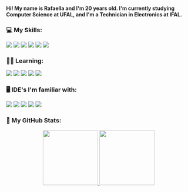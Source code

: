 <p> <h4> Hi! My name is Rafaella and I'm 20 years old. I'm currently studying Computer Science at UFAL, and I'm a Technician in Electronics at IFAL. </h4> </p>

### 💻 My Skills:
  ![](https://img.shields.io/badge/HTML-f8efd4?style=for-the-badge&logo=html5&logoColor=d35400)
  ![](https://img.shields.io/badge/CSS-f8efd4?&style=for-the-badge&logo=css3&logoColor=3498db)
  ![](https://img.shields.io/badge/Java-f8efd4?style=for-the-badge&logo=java&logoColor=e74c3c)
  ![](https://img.shields.io/badge/Python-f8efd4?style=for-the-badge&logo=python&logoColor=f1c40f)                                                                                 ![](https://img.shields.io/badge/C-f8efd4?style=for-the-badge&logo=c&logoColor=black)
  ![](https://img.shields.io/badge/Markdown-f8efd4?style=for-the-badge&logo=markdown&logoColor=black)


 ### 👩‍💻 Learning:
  ![](https://img.shields.io/badge/LaTeX-f8efd4?style=for-the-badge&logo=LaTeX&logoColor=black)
  ![](https://img.shields.io/badge/Sass-f8efd4?style=for-the-badge&logo=sass&logoColor=black)
  ![](https://img.shields.io/badge/alloy-f8efd4?style=for-the-badge&logo=alloy&logoColor=black)
  ![](https://img.shields.io/badge/C%2B%2B-f8efd4?style=for-the-badge&logo=c%2B%2B&logoColor=black)
  ![](https://img.shields.io/badge/Bootstrap-f8efd4?style=for-the-badge&logo=bootstrap&logoColor=black)
  
  
### 🖥 IDE's I'm familiar with:
  ![](https://img.shields.io/badge/Arduino_IDE-f8efd4?style=for-the-badge&logo=arduino&logoColor=black)
  ![](https://img.shields.io/badge/netbeans-f8efd4?style=for-the-badge&logo=apachenetbeanside&logoColor=black)
  ![](https://img.shields.io/badge/PyCharm-f8efd4.svg?&style=for-the-badge&logo=PyCharm&logoColor=black)
  ![](https://img.shields.io/badge/Visual_Studio_Code-f8efd4?style=for-the-badge&logo=visual%20studio%20code&logoColor=black)
  ![](https://img.shields.io/badge/Colab-black?style=for-the-badge&logo=googlecolab&color=f8efd4)

### 🦦 My GitHub Stats:
<div align="center">
  <a href="https://github.com/rafaella-nunes">
  <img height="150em" src="https://github-readme-stats.vercel.app/api?username=rafaella-nunes&show_icons=true&&title_color=783c00&text_color=af552e&icon_color=783c00&bg_color=f8efd4&cache_seconds=2300&include_all_commits=true&count_private=true"/>
  <img height="150em" src="https://github-readme-stats.vercel.app/api/top-langs/?username=rafaella-nunes&layout=compact&langs_count=6&title_color=783c00&text_color=af552e&icon_color=783c00&bg_color=f8efd4"/>
    

<!-- **rafaella-nunes/rafaella-nunes** is a ✨ _special_ ✨ repository because its `README.md` (this file) appears on your GitHub profile.

Here are some ideas to get you started:

- 🔭 I’m currently working on ...
- 🌱 I’m currently learning ...
- 👯 I’m looking to collaborate on ...
- 🤔 I’m looking for help with ...
- 💬 Ask me about ...
- 📫 How to reach me: ...
- 😄 Pronouns: ...
- ⚡ Fun fact: ...
-->
